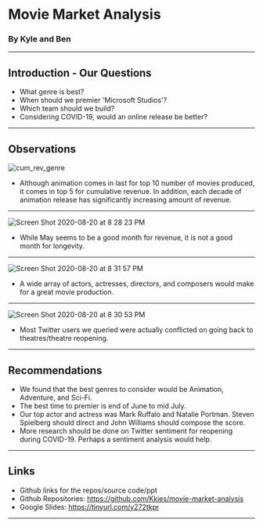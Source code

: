 # Movie Market Analysis 
  ### By Kyle and Ben 
---

## Introduction - Our Questions 
- What genre is best? 
- When should we premier 'Microsoft Studios'? 
- Which team should we build? 
- Considering COVID-19, would an online release be better?
---

## Observations
![cum_rev_genre](https://user-images.githubusercontent.com/44031998/90838622-52c19400-e323-11ea-9c12-fc48a93ea81d.png)
- Although animation comes in last for top 10 number of movies produced, it comes in top 5 for cumulative revenue. In addition, each decade of animation release has significantly   increasing amount of revenue.
---
![Screen Shot 2020-08-20 at 8 28 23 PM](https://user-images.githubusercontent.com/44031998/90838790-cebbdc00-e323-11ea-8599-ff8f1433a313.png)
- While May seems to be a good month for revenue, it is not a good month for longevity. 
---
![Screen Shot 2020-08-20 at 8 31 57 PM](https://user-images.githubusercontent.com/44031998/90838936-3d009e80-e324-11ea-975f-3daf20a93998.png)
- A wide array of actors, actresses, directors, and composers would make for a great movie production.
---
![Screen Shot 2020-08-20 at 8 30 53 PM](https://user-images.githubusercontent.com/44031998/90838888-12164a80-e324-11ea-85da-9937bc57494d.png)
- Most Twitter users we queried were actually conflicted on going back to theatres/theatre reopening.
---

## Recommendations
- We found that the best genres to consider would be Animation, Adventure, and Sci-Fi.
- The best time to premier is end of June to mid July.
- Our top actor and actress was Mark Ruffalo and Natalie Portman. Steven Spielberg should direct and John Williams should compose the score.
- More research should be done on Twitter sentiment for reopening during COVID-19. Perhaps a sentiment analysis would help. 
---

## Links 
- Github links for the repos/source code/ppt  
- Github Repositories:  https://github.com/Kkies/movie-market-analysis
- Google Slides:  https://tinyurl.com/y272tkpr

---

